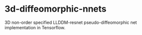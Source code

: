 # 3d-diffeomorphic-nnets
3D non-order specified LLDDM-resnet pseudo-diffeomorphic net implementation in Tensorflow.
